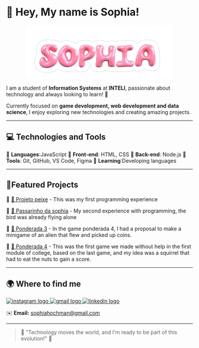 

# 🌸 Hey, My name is Sophia!

<div align="center">
  <img src="https://github.com/sophiahochman/sophiahochman/blob/main/Captura%20de%20tela%202025-03-11%20124832.png" alt="SOPHIA" width="400"/>
</div>

I am a student of **Information Systems** at **INTELI**, passionate about technology and always looking to learn! 🚀

Currently focused on **game development, web development and data science**, I enjoy exploring new technologies and creating amazing projects.

---

## 💻 Technologies and Tools

🔹 **Languages**:JavaScript
🔹 **Front-end**: HTML, CSS
🔹 **Back-end**: Node.js
🔹 **Tools**: Git, GitHub, VS Code, Figma
🔹 **Learning**:Developing languages

---

## 🌟Featured Projects

🔹 [📌 Projeto peixe](https://github.com/sophiahochman/projeto-peixe) - This was my first programming experience

🔹 [📌 Passarinho da sophia](https://github.com/sophiahochman/passarinho-da-sophia) - My second experience with programming, the bird was already flying alone

🔹 [📌 Ponderada 3](https://github.com/ophiahochman/ponderada_3) - In the game ponderada 4, I had a proposal to make a minigame of an alien that flew and picked up coins.

🔹 [📌 Ponderada 4](https://github.com/ophiahochman/ponderada_4) - This was the first game we made without help in the first module of college, based on the last game, and my idea was a squirrel that had to eat the nuts to gain a score.


---

## 🌍 Where to find me

<div align="left">
  <a href="https://www.instagram.com/hp.sophi?igsh=MXU1czhzY3pidDk4Nw%3D%3D&utm_source=qr" target="_blank">
    <img src="https://img.shields.io/static/v1?message=Instagram&logo=instagram&label=&color=E4405F&logoColor=white&labelColor=&style=for-the-badge" height="35" alt="instagram logo"  />
  </a>
  <a href="sophia.hochman@sou.inteli.edu.org.br" target="_blank">
    <img src="https://img.shields.io/static/v1?message=Gmail&logo=gmail&label=&color=D14836&logoColor=white&labelColor=&style=for-the-badge" height="35" alt="gmail logo"  />
  </a>
  <a href="https://www.linkedin.com/in/sophia-hochman-b821a4346?utm_source=share&utm_campaign=share_via&utm_content=profile&utm_medium=ios_app" target="_blank">
    <img src="https://img.shields.io/static/v1?message=LinkedIn&logo=linkedin&label=&color=0077B5&logoColor=white&labelColor=&style=for-the-badge" height="35" alt="linkedin logo"  />
  </a>
</div>


✉️ **Email:** sophiahochman@gmail.com

---

> 🌱 "Technology moves the world, and I'm ready to be part of this evolution!" 🚀

